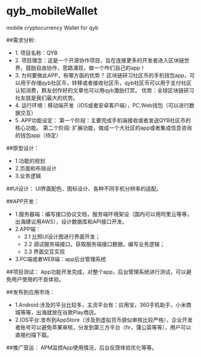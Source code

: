 # qyb_mobileWallet
mobile cryptocurrency Wallet for qyb



##需求分析:
*  1\. 项目名称：QYB
*   2\. 项目理念：这是一个开源协作项目，旨在连接更多的开发者进入区块链世界，鼓励自由协作，思路涌现，做一个咋们自己的app！
*  3\. 为何要做此APP，有哪方面的优势？
区块链研习社区币的手机钱包app，可以用于存储qyb社区币，转移或者接收社区币，qyb社区币可以用于支付社区认知消费，群友创作好的文章也可以用qyb激励打赏。
优势：全球区块链研习社友就是我们最大的优势。
* 4\. 运行环境：移动端开发（iOS或者安卓客户端），PC,Web钱包（可以进行数据交互）
*  5\. APP功能设定：
第一个阶段：主要完成手机端接收或者发送QYB社区币的核心功能。
第二个阶段:  扩展功能，做成一个大社区的app或者集成信息咨询的钱包app（待定）

##原型设计：
*  1.功能的规划
*  2.页面和布局设计
*  3.业务逻辑

##UI设计：
UI界面配色、图标设计、各种不同手机分辨率的适配。

##APP开发：
*  1\.服务器端：编写接口协议文档，服务端环境架设（国内可以用阿里云等等，出海建议用AWS），设计数据库和API接口开发。
*  2\.APP端：
      *	2.1 比照UI设计图进行界面开发；
      *	2.2 调试服务端接口，获取服务端接口数据，编写业务逻辑；
      *	2.3 界面交互实现
*  3\.PC端或者WEB端：app后台管理系统

##项目测试：
App功能开发完成，对整个app，后台管理系统进行测试，可以避免用户使用的不良体验。

##发布到应用市场：
*  1\.Android:涉及的平台比较多，主流平台有：应用宝，360手机助手，小米商城等等，出海就放在谷歌Play商店。
*  2\.IOS平台:发布到AppStore（涉及到虚拟货币貌似审核比较严格），企业开发者账号可以避免苹果审核，分发到第三方平台（fir，蒲公英等等），用户可以直接扫描下载。

##推广营运：
APM监控App使用情况，后台反馈体验优化等等。



